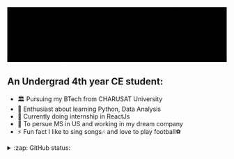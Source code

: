 <img src="https://github.com/DevanshuDesai15/DevanshuDesai15/blob/main/Black%20Technology%20Github%20Header.gif" alt="banner that says My name is Devanshu Desai - software developer">



## An Undergrad 4th year CE student:

- 🏛 Pursuing my BTech from CHARUSAT University
- 🌱 Enthusiast about learning Python, Data Analysis
- 🔬 Currently doing internship in ReactJs
- 🎯 To persue MS in US and working in my dream company
- ⚡ Fun fact I like to sing songs🎶 and love to play football⚽

<details>
<summary>:zap: GitHub status:</summary>

![Devanshu's Github Stats](https://github-readme-stats.vercel.app/api?username=DevanshuDesai15&show_icons=true&title_color=c7b69d&icon_color=0afff7&text_color=00ff91&bg_color=0d081f)
  

</details>
